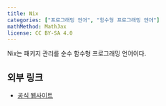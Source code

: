 ```yaml
---
title: Nix
categories: ["프로그래밍 언어", "함수형 프로그래밍 언어"]
mathMethod: MathJax
license: CC BY-SA 4.0
---
```


Nix는 패키지 관리를 순수 함수형 프로그래밍 언어이다.

## 외부 링크
* [공식 웹사이트](https://nixos.org)
